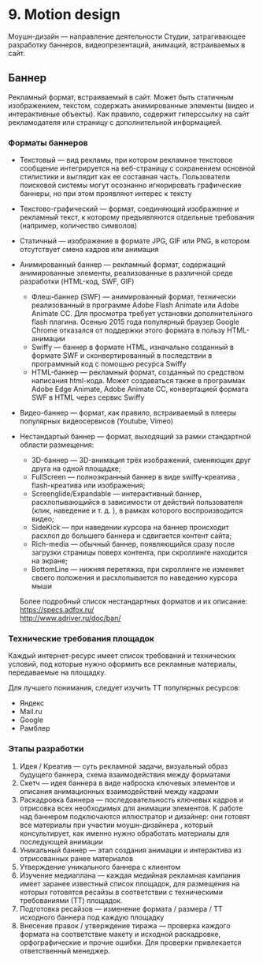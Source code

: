 # 9. Motion design

Моушн-дизайн  — направление деятельности Студии, затрагивающее разработку баннеров, видеопрезентаций, анимаций, встраиваемых в сайт.

## Баннер

Рекламный формат, встраиваемый в сайт. Может быть статичным изображением, текстом, содержать анимированные элементы (видео и интерактивные объекты). Как правило, содержит гиперссылку на сайт рекламодателя или страницу с дополнительной информацией.

### Форматы баннеров

- Текстовый — вид рекламы, при котором рекламное текстовое сообщение интегрируется на  веб-страницу с сохранением основной стилистики и выглядит как ее составная часть. Пользователи поисковой системы могут осознанно игнорировать графические баннеры, но при этом проявляют интерес к тексту
- Текстово-графический  — формат, соединяющий изображение и рекламный текст, к которому предъявляются отдельные требования (например, количество символов)


- Статичный — изображение в формате JPG, GIF или PNG, в котором отсутствует смена кадров или анимация


- Анимированный баннер — рекламный формат, содержащий анимированные элементы, реализованные в различной среде разработки (HTML-код, SWF, GIF)




  - Флеш-баннер (SWF) — анимированный формат, технически реализованный в программе Adobe Flash Animate или Adobe Animate CC. Для просмотра требует установки дополнительного flash плагина. Осенью 2015 года популярный браузер Google Chrome отказался от поддержки этого формата в пользу HTML-анимации
  - Swiffy — баннер в формате HTML, изначально созданный в формате SWF и сконвертированный в последствии в программный код с помощью ресурса Swiffy
  - HTML-баннер — рекламный формат, созданный по средством написания html-кода. Может создаваться также в программах Adobe Edge Animate, Adobe Animate CC, конвертацией формата SWF в HTML через сервиc Swiffy
- Видео-баннер  — формат, как правило, встраиваемый в плееры популярных видеосервисов (Youtube, Vimeo)
- Нестандартый баннер — формат, выходящий за рамки стандартной области размещения:

  - 3D-баннер  — 3D-анимация трёх изображений, 
сменяющих друг друга на одной площадке;
  - FullScreen — полноэкранный баннер в виде swiffy-креатива , 
flash-креатива или изображения;
  - Screenglide/Expandable — интерактивный баннер, расхлопывающийся в зависимости от действий пользователя (клик, наведение и т. д. ), в рамках которого воспроизводится видео;
  - SideKick — при наведении курсора на баннер происходит расхлоп 
до большего баннера и сдвигается контент сайта;
  - Rich-media  — обычный баннер, появляющийся сразу после загрузки страницы поверх контента, при скроллинге находится на экране;
  - BottomLine — нижняя перетяжка, при скроллинге не изменяет своего положения и расхлопывается по наведению курсора мыши

  Более подробный список нестандартных форматов и их описание:
  <br>https://specs.adfox.ru/
  <br>http://www.adriver.ru/doc/ban/
  
### Технические требования площадок

Каждый интернет-ресурс имеет список требований и технических условий, под которые нужно оформить все рекламные материалы, передаваемые на площадку.

Для лучшего понимания, следует изучить ТТ популярных ресурсов:

- Яндекс
- Mail.ru
- Google
- Рамблер
### Этапы разработки
1. Идея / Креатив — суть рекламной задачи, визуальный образ будущего баннера, схема взаимодействия между форматами
2. Скетч — идея баннера в виде наброска ключевых элементов и описания анимационных взаимодействий между кадрами 
3. Раскадровка баннера — последовательность ключевых кадров и отрисовка всех необходимых для анимации элементов. К работе над баннером подключаются иллюстратор и дизайнер: они готовят все материалы при участии моушн-дизайнера , который консультирует, как именно нужно обработать материалы для последующей анимации
4. Уникальный баннер — этап создания анимации и интерактива из отрисованных ранее материалов
5. Утверждение уникального баннера с клиентом
6. Изучение медиаплана — каждая медийная рекламная кампания имеет заранее известный список площадок, для размещения на которых готовятся ресайзы в соответствии с техническими требованиями (ТТ) площадок.
7. Подготовка ресайзов — изменение формата / размера / ТТ исходного баннера под каждую площадку
8. Внесение правок / утверждение тиража — проверка каждого формата на соответствие макету и исходной раскадровке, орфографические и прочие ошибки. Для проверки привлекается ответственный менеджер.
